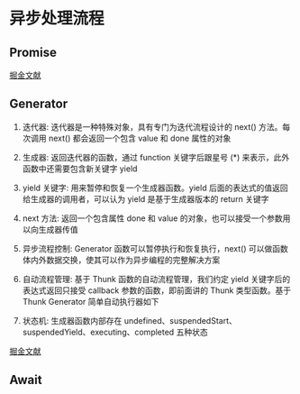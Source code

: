 # 异步处理流程

## Promise

[掘金文献](https://juejin.cn/post/6844904063570542599)

## Generator

1. 迭代器: 迭代器是一种特殊对象，具有专门为迭代流程设计的 next() 方法。每次调用 next() 都会返回一个包含 value 和 done 属性的对象

2. 生成器: 返回迭代器的函数，通过 function 关键字后跟星号 (*) 来表示，此外函数中还需要包含新关键字 yield

3. yield 关键字: 用来暂停和恢复一个生成器函数。yield 后面的表达式的值返回给生成器的调用者，可以认为 yield 是基于生成器版本的 return 关键字

4. next 方法: 返回一个包含属性 done 和 value 的对象，也可以接受一个参数用以向生成器传值

5. 异步流程控制: Generator 函数可以暂停执行和恢复执行，next() 可以做函数体内外数据交换，使其可以作为异步编程的完整解决方案

6. 自动流程管理: 基于 Thunk 函数的自动流程管理，我们约定 yield 关键字后的表达式返回只接受 callback 参数的函数，即前面讲的 Thunk 类型函数。基于 Thunk Generator 简单自动执行器如下

7. 状态机: 生成器函数内部存在 undefined、suspendedStart、suspendedYield、executing、completed 五种状态

[掘金文献](https://juejin.cn/post/6844903641858457608)

## Await
